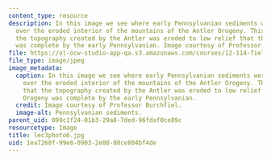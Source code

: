 ```yaml
---
content_type: resource
description: In this image we see where early Pennsylvanian sediments were deposited
  over the eroded interior of the mountains of the Antler Orogeny. This suggests that
  the topography created by the Antler was eroded to low relief that the Antler Orogeny
  was complete by the early Pennsylvanian. Image courtesy of Professor Burchfiel.
file: https://ol-ocw-studio-app-qa.s3.amazonaws.com/courses/12-114-field-geology-i-fall-2005/1ea7268f99e809032e8880ce804bf4de_lec3photo6.jpg
file_type: image/jpeg
image_metadata:
  caption: In this image we see where early Pennsylvanian sediments were deposited
    over the eroded interior of the mountains of the Antler Orogeny. This suggests
    that the topography created by the Antler was eroded to low relief that the Antler
    Orogeny was complete by the early Pennsylvanian.
  credit: Image courtesy of Professor Burchfiel.
  image-alt: Pennsylvanian sediments.
parent_uid: 099c1f24-01b3-29a8-7ded-96fdaf0ce89c
resourcetype: Image
title: lec3photo6.jpg
uid: 1ea7268f-99e8-0903-2e88-80ce804bf4de
---
```

